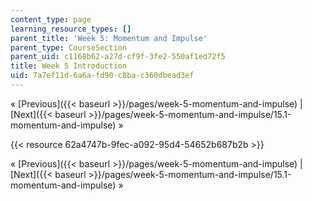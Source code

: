 ```yaml
---
content_type: page
learning_resource_types: []
parent_title: 'Week 5: Momentum and Impulse'
parent_type: CourseSection
parent_uid: c1168b62-a27d-cf9f-3fe2-550af1ed72f5
title: Week 5 Introduction
uid: 7a7ef11d-6a6a-fd90-c8ba-c360dbead3ef
---
```


« [Previous]({{< baseurl >}}/pages/week-5-momentum-and-impulse) | [Next]({{< baseurl >}}/pages/week-5-momentum-and-impulse/15.1-momentum-and-impulse) »

{{< resource 62a4747b-9fec-a092-95d4-54652b687b2b >}}

« [Previous]({{< baseurl >}}/pages/week-5-momentum-and-impulse) | [Next]({{< baseurl >}}/pages/week-5-momentum-and-impulse/15.1-momentum-and-impulse) »